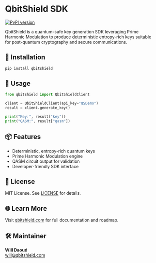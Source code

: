 # QbitShield SDK

[![PyPI version](https://badge.fury.io/py/qbitshield.svg)](https://badge.fury.io/py/qbitshield)

QbitShield is a quantum-safe key generation SDK leveraging Prime Harmonic Modulation to produce deterministic entropy-rich keys suitable for post-quantum cryptography and secure communications.

## 🚀 Installation

```bash
pip install qbitshield
```

## 🔐 Usage

```python
from qbitshield import QbitShieldClient

client = QbitShieldClient(api_key="QSDemo")
result = client.generate_key()

print("Key:", result["key"])
print("QASM:", result["qasm"])
```

## 📦 Features

- Deterministic, entropy-rich quantum keys
- Prime Harmonic Modulation engine
- QASM circuit output for validation
- Developer-friendly SDK interface

## 📜 License

MIT License. See [LICENSE](LICENSE) for details.

## 🌐 Learn More

Visit [qbitshield.com](https://qbitshield.com) for full documentation and roadmap.

## 🛠 Maintainer

**Will Daoud**  
[will@qbitshield.com](mailto:will@qbitshield.com)
